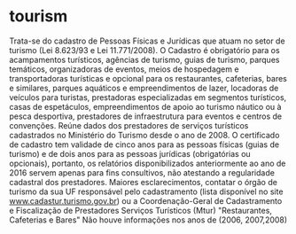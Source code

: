 # tourism


Trata-se do cadastro de Pessoas Físicas e Jurídicas que atuam no setor de turismo (Lei 8.623/93 e Lei 11.771/2008). O Cadastro é obrigatório para os acampamentos turísticos, agências de turismo, guias de turismo, parques temáticos, organizadoras de eventos, meios de hospedagem e transportadoras turísticas e opcional para os restaurantes, cafeterias, bares e similares, parques aquáticos e empreendimentos de lazer, locadoras de veículos para turistas, prestadoras especializadas em segmentos turísticos, casas de espetáculos, empreendimentos de apoio ao turismo náutico ou à pesca desportiva, prestadores de infraestrutura para eventos e centros de convenções. Reúne dados dos prestadores de serviços turísticos cadastrados no Ministério do Turismo desde o ano de 2008. O certificado de cadastro tem validade de cinco anos para as pessoas físicas (guias de turismo) e de dois anos para as pessoas jurídicas (obrigatórias ou opcionais), portanto, os relatórios disponibilizados anteriormente ao ano de 2016 servem apenas para fins consultivos, não atestando a regularidade cadastral dos prestadores. Maiores esclarecimentos, contatar o órgão de turismo da sua UF responsável pelo cadastramento (lista disponível no site www.cadastur.turismo.gov.br) ou a Coordenação-Geral de Cadastramento e Fiscalização de Prestadores Serviços Turísticos (Mtur) "Restaurantes, Cafeterias e Bares" Não houve informações nos anos de (2006, 2007,2008)
